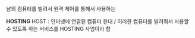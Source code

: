 
남의 컴퓨터를 빌려서 원격 제어를 통해서 사용하는 

**HOSTING**
HOST : 인터넷에 연결된 컴퓨터 한대 / 이러한 컴퓨터를 빌려줘서 사용할 수 있도록 하는 서비스를 HOSTING 사업이라 함

